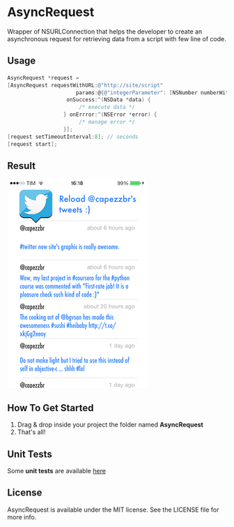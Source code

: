 AsyncRequest
============

Wrapper of NSURLConnection that helps the developer to create an asynchronous request for retrieving data from a script with few line of code.

Usage
---------
```objective-c
AsyncRequest *request =
[AsyncRequest requestWithURL:@"http://site/script"
                      params:@{@"integerParameter": [NSNumber numberWithInt:20], @"stringParameter": @"empty"}
                   onSuccess:^(NSData *data) {
                       /* execute data */
                  } onErrror:^(NSError *error) {
                       /* manage error */
                  }];
[request setTimeoutInterval:8]; // seconds
[request start];
```

Result
---------
![ScreenShot](screen.PNG)

How To Get Started 
---------
1. Drag & drop inside your project the folder named **AsyncRequest**
2. That's all!

Unit Tests
---------
Some **unit tests** are available [here](/example/AsyncRequest/AsyncRequestTests/AsyncRequestTests.m)

License 
---------
AsyncRequest is available under the MIT license. See the LICENSE file for more info.